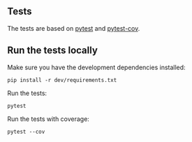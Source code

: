 ## Tests

The tests are based on [pytest](https://docs.pytest.org)
and [pytest-cov](https://pytest-cov.readthedocs.io).

## Run the tests locally

Make sure you have the development dependencies installed:

```
pip install -r dev/requirements.txt
```

Run the tests:

```
pytest
```

Run the tests with coverage:

```
pytest --cov
```
